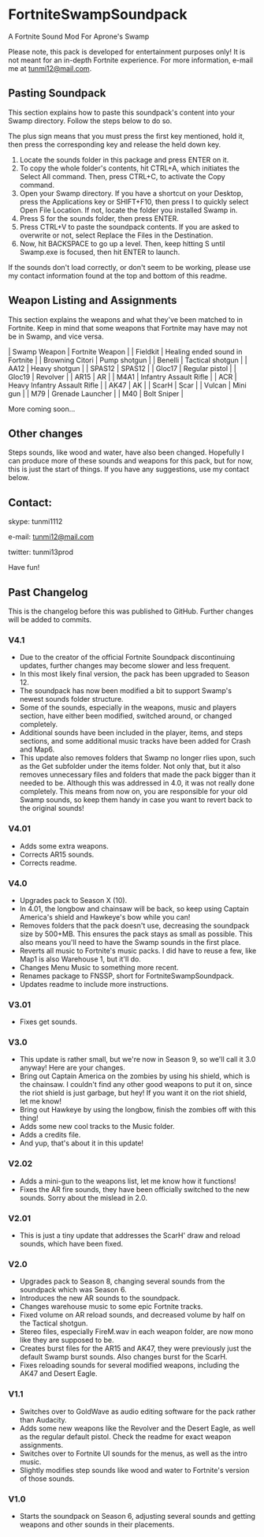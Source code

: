 # FortniteSwampSoundpack
A Fortnite Sound Mod For Aprone's Swamp

Please note, this pack is developed for entertainment purposes only! It is not meant for an in-depth Fortnite experience. For more information, e-mail me at tunmi12@mail.com.
## Pasting Soundpack
This section explains how to paste this soundpack's content into your Swamp directory. Follow the steps below to do so.

The plus sign means that you must press the first key mentioned, hold it, then press the corresponding key and release the held down key.

1. Locate the sounds folder in this package and press ENTER on it.
2. To copy the whole folder's contents, hit CTRL+A, which initiates the Select All command. Then, press CTRL+C, to activate the Copy command.
3. Open your Swamp directory. If you have a shortcut on your Desktop, press the Applications key or SHIFT+F10, then press I to quickly select Open File Location. If not, locate the folder you installed Swamp in.
4. Press S for the sounds folder, then press ENTER.
5. Press CTRL+V to paste the soundpack contents. If you are asked to overwrite or not, select Replace the Files in the Destination.
6. Now, hit BACKSPACE to go up a level. Then, keep hitting S until Swamp.exe is focused, then hit ENTER to launch.

If the sounds don't load correctly, or don't seem to be working, please use my contact information found at the top and bottom of this readme.

## Weapon Listing and Assignments
This section explains the weapons and what they've been matched to in Fortnite. Keep in mind that some weapons that Fortnite may have may not be in Swamp, and vice versa.

| Swamp Weapon | Fortnite Weapon |
| Fieldkit | Healing ended sound in Fortnite |
| Browning Citori | Pump shotgun |
| Benelli | Tactical shotgun |
| AA12 | Heavy shotgun |
| SPAS12 | SPAS12 |
| Gloc17 | Regular pistol |
| Gloc19 | Revolver |
| AR15 | AR |
| M4A1 | Infantry Assault Rifle |
| ACR | Heavy Infantry Assault Rifle |
| AK47 | AK |
| ScarH | Scar |
| Vulcan | Mini gun |
| M79 | Grenade Launcher |
| M40 | Bolt Sniper |

More coming soon...

## Other changes
Steps sounds, like wood and water, have also been changed. Hopefully I can produce more of these sounds and weapons for this pack, but for now, this is just the start of things. If you have any suggestions, use my contact below.

## Contact:
skype: tunmi1112

e-mail: tunmi12@mail.com

twitter: tunmi13prod

Have fun!

## Past Changelog
This is the changelog before this was published to GitHub. Further changes will be added to commits.
### V4.1
- Due to the creator of the official Fortnite Soundpack discontinuing updates, further changes may become slower and less frequent.
- In this most likely final version, the pack has been upgraded to Season 12.
- The soundpack has now been modified a bit to support Swamp's newest sounds folder structure.
- Some of the sounds, especially in the weapons, music and players section, have either been modified, switched around, or changed completely.
- Additional sounds have been included in the player, items, and steps sections, and some additional music tracks have been added for Crash and Map6.
- This update also removes folders that Swamp no longer rlies upon, such as the Get subfolder under the items folder. Not only that, but it also removes unnecessary files and folders that made the pack bigger than it needed to be. Although this was addressed in 4.0, it was not really done completely. This means from now on, you are responsible for your old Swamp sounds, so keep them handy in case you want to revert back to the original sounds!

### V4.01
- Adds some extra weapons. 
- Corrects AR15 sounds.
- Corrects readme.

### V4.0
- Upgrades pack to Season X (10). 
- In 4.01, the longbow and chainsaw will be back, so keep using Captain America's shield and Hawkeye's bow while you can!
- Removes folders that the pack doesn't use, decreasing the soundpack size by 500+MB. This ensures the pack stays as small as possible. This also means you'll need to have the Swamp sounds in the first place.
- Reverts all music to Fortnite's music packs. I did have to reuse a few, like Map1 is also Warehouse 1, but it'll do.
- Changes Menu Music to something more recent.
- Renames package to FNSSP, short for FortniteSwampSoundpack.
- Updates readme to include more instructions.

### V3.01
- Fixes get sounds. 
### V3.0
- This update is rather small, but we're now in Season 9, so we'll call it 3.0 anyway! Here are your changes.
- Bring out Captain America on the zombies by using his shield, which is the chainsaw. I couldn't find any other good weapons to put it on, since the riot shield is just garbage, but hey! If you want it on the riot shield, let me know!
- Bring out Hawkeye by using the longbow, finish the zombies off with this thing!
- Adds some new cool tracks to the Music folder.
- Adds a credits file.
- And yup, that's about it in this update!

### V2.02
- Adds a mini-gun to the weapons list, let me know how it functions!
- Fixes the AR fire sounds, they have been officially switched to the new sounds. Sorry about the mislead in 2.0.
### V2.01
- This is just a tiny update that addresses the ScarH' draw and reload sounds, which have been fixed.
### V2.0
- Upgrades pack to Season 8, changing several sounds from the soundpack which was Season 6.
- Introduces the new AR sounds to the soundpack.
- Changes warehouse music to some epic Fortnite tracks.
- Fixed volume on AR reload sounds, and decreased volume by half on the Tactical shotgun.
- Stereo files, especially FireM.wav in each weapon folder, are now mono like they are supposed to be.
- Creates burst files for the AR15 and AK47, they were previously just the default Swamp burst sounds. Also changes burst for the ScarH.
- Fixes reloading sounds for several modified weapons, including the AK47 and Desert Eagle.
### V1.1
- Switches over to GoldWave as audio editing software for the pack rather than Audacity.
- Adds some new weapons like the Revolver and the Desert Eagle, as well as the regular default pistol. Check the readme for exact weapon assignments.
- Switches over to Fortnite UI sounds for the menus, as well as the intro music.
- Slightly modifies step sounds like wood and water to Fortnite's version of those sounds.
### V1.0
- Starts the soundpack on Season 6, adjusting several sounds and getting weapons and other sounds in their placements.
